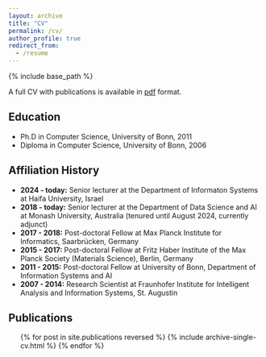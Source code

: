 ```yaml
---
layout: archive
title: "CV"
permalink: /cv/
author_profile: true
redirect_from:
  - /resume
---
```


{% include base_path %}

A full CV with publications is available in [pdf](/files/cv_with_pubs.pdf) format.

## Education

* Ph.D in Computer Science, University of Bonn, 2011
* Diploma in Computer Science, University of Bonn, 2006

## Affiliation History

* **2024 - today:** Senior lecturer at the Department of Informaton Systems at Haifa University, Israel
* **2018 - today:** Senior lecturer at the Department of Data Science and AI at Monash University, Australia (tenured until August 2024, currently adjunct)
* **2017 - 2018:** Post-doctoral Fellow at Max Planck Institute for Informatics, Saarbrücken, Germany
* **2015 - 2017:** Post-doctoral Fellow at Fritz Haber Institute of the Max Planck Society (Materials Science), Berlin, Germany
* **2011 - 2015:** Post-doctoral Fellow at University of Bonn, Department of Information Systems and AI
* **2007 - 2014:** Research Scientist at Fraunhofer Institute for Intelligent Analysis and Information Systems, St. Augustin

## Publications

  <ul>{% for post in site.publications reversed %}
    {% include archive-single-cv.html %}
  {% endfor %}</ul>
